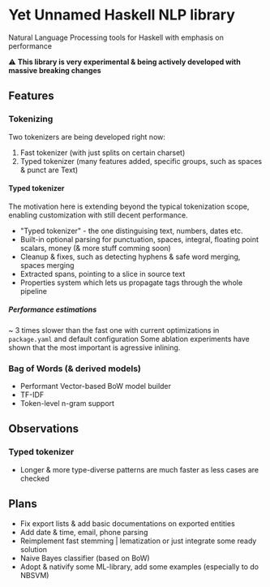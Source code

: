 # Yet Unnamed Haskell NLP library

Natural Language Processing tools for Haskell with emphasis on performance

⚠️ **This library is very experimental & being actively developed with massive breaking changes**

## Features

### Tokenizing

Two tokenizers are being developed right now:
1. Fast tokenizer (with just splits on certain charset)
2. Typed tokenizer (many features added, specific groups, such as spaces & punct are Text)

#### Typed tokenizer

The motivation here is extending beyond the typical tokenization scope, enabling customization with still decent performance.

- "Typed tokenizer" - the one distinguising text, numbers, dates etc.
- Built-in optional parsing for punctuation, spaces, integral, floating point scalars, money (& more stuff comming soon)
- Cleanup & fixes, such as detecting hyphens & safe word merging, spaces merging
- Extracted spans, pointing to a slice in source text
- Properties system which lets us propagate tags through the whole pipeline

##### Performance estimations

~ 3 times slower than the fast one with current optimizations in `package.yaml` and default configuration
Some ablation experiments have shown that the most important is agressive inlining.

### Bag of Words (& derived models)

- Performant Vector-based BoW model builder
- TF-IDF
- Token-level n-gram support

## Observations

### Typed tokenizer

- Longer & more type-diverse patterns are much faster as less cases are checked 

## Plans

- Fix export lists & add basic documentations on exported entities
- Add date & time, email, phone parsing
- Reimplement fast stemming | lematization or just integrate some ready solution
- Naive Bayes classifier (based on BoW) 
- Adopt & nativify some ML-library, add some examples (especially to do NBSVM)

